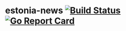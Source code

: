 # estonia-news [![Build Status](https://github.com/better-than-yours/estonia-news/workflows/actions/badge.svg)](https://github.com/better-than-yours/estonia-news/actions) [![Go Report Card](https://goreportcard.com/badge/github.com/better-than-yours/estonia-news)](https://goreportcard.com/report/github.com/better-than-yours/estonia-news)

